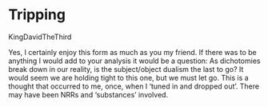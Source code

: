 # Tripping

KingDavidTheThird

Yes, I certainly enjoy this form as much as you my friend. If there was to be anything I would add to your analysis it would be a question: As dichotomies break down in our reality, is the subject/object dualism the last to go? It would seem we are holding tight to this one, but we must let go. This is a thought that occurred to me, once, when I ‘tuned in and dropped out’. There may have been NRRs and ‘substances’ involved.
